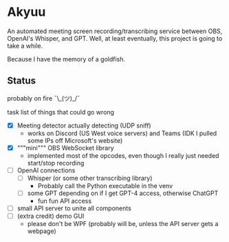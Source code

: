 # Akyuu

An automated meeting screen recording/transcribing service between OBS, OpenAI's Whisper, and GPT.
Well, at least eventually, this project is going to take a while.

Because I have the memory of a goldfish.

## Status
probably on fire ¯\\\_(ツ)\_/¯

task list of things that could go wrong
- [x] Meeting detector actually detecting (UDP sniff)
  - works on Discord (US West voice servers) and Teams (IDK I pulled some IPs off Microsoft's website)
- [x] """mini""" OBS WebSocket library
  - implemented most of the opcodes, even though I really just needed start/stop recording
- [ ] OpenAI connections
  - [ ] Whisper (or some other transcribing library)
    - Probably call the Python executable in the venv
  - [ ] some GPT depending on if I get GPT-4 access, otherwise ChatGPT
    - fun fun API access
- [ ] small API server to unite all components
- [ ] (extra credit) demo GUI
  - please don't be WPF (probably will be, unless the API server gets a webpage)